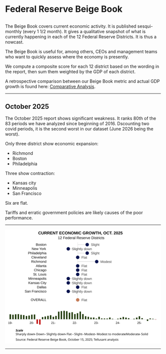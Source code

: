 # Federal Reserve Beige Book
## 
The Beige Book covers current economic activity. It is published sesqui-monthly (every 1 1/2 month). It gives a qualitative snapshot of what is currently happening in each of the 12 Federal Reserve Districts. It is thus a nowcast.

The Beige Book is useful for, among others, CEOs and management teams who want to quickly assess where the economy is presently.

We compute a composite score for each 12 district based on the wording in the report, then sum them weighted by the GDP of each district.

A retrospective comparison between our Beige Book metric and actual GDP growth is found here: [Comparative Analysis](https://www.linkedin.com/posts/scanback_economy-gdp-usa-activity-6623665605125955584-24lF/).  

---
## October 2025

The October 2025 report shows significant weakness. It ranks 80th of the 83 periods we have analyzed since beginning of 2016. Dscounting two covid periods, it is the second worst in our dataset (June 2026 being the worst).

Only three district show economic expansion:
- Richmond
- Boston
- Philadelphia  

Three show contraction:
- Kansas city
- Minneapolis
- San Francisco  

Six are flat.

Tariffs and erratic government policies are  likely causes of the poor performance.

---
![October 2025](assets/images/tellusant-fed-beige-book-summary-2025-10.svg)

---
